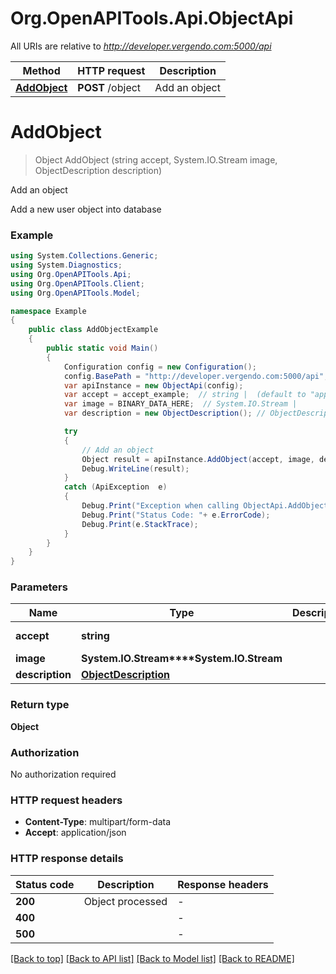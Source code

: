 # Org.OpenAPITools.Api.ObjectApi

All URIs are relative to *http://developer.vergendo.com:5000/api*

Method | HTTP request | Description
------------- | ------------- | -------------
[**AddObject**](ObjectApi.md#addobject) | **POST** /object | Add an object


<a name="addobject"></a>
# **AddObject**
> Object AddObject (string accept, System.IO.Stream image, ObjectDescription description)

Add an object

Add a new user object into database

### Example
```csharp
using System.Collections.Generic;
using System.Diagnostics;
using Org.OpenAPITools.Api;
using Org.OpenAPITools.Client;
using Org.OpenAPITools.Model;

namespace Example
{
    public class AddObjectExample
    {
        public static void Main()
        {
            Configuration config = new Configuration();
            config.BasePath = "http://developer.vergendo.com:5000/api";
            var apiInstance = new ObjectApi(config);
            var accept = accept_example;  // string |  (default to "application/vnd.myplace.v1+json")
            var image = BINARY_DATA_HERE;  // System.IO.Stream | 
            var description = new ObjectDescription(); // ObjectDescription | 

            try
            {
                // Add an object
                Object result = apiInstance.AddObject(accept, image, description);
                Debug.WriteLine(result);
            }
            catch (ApiException  e)
            {
                Debug.Print("Exception when calling ObjectApi.AddObject: " + e.Message );
                Debug.Print("Status Code: "+ e.ErrorCode);
                Debug.Print(e.StackTrace);
            }
        }
    }
}
```

### Parameters

Name | Type | Description  | Notes
------------- | ------------- | ------------- | -------------
 **accept** | **string**|  | [default to &quot;application/vnd.myplace.v1+json&quot;]
 **image** | **System.IO.Stream****System.IO.Stream**|  | 
 **description** | [**ObjectDescription**](ObjectDescription.md)|  | 

### Return type

**Object**

### Authorization

No authorization required

### HTTP request headers

 - **Content-Type**: multipart/form-data
 - **Accept**: application/json

### HTTP response details
| Status code | Description | Response headers |
|-------------|-------------|------------------|
| **200** | Object processed |  -  |
| **400** |  |  -  |
| **500** |  |  -  |

[[Back to top]](#) [[Back to API list]](../README.md#documentation-for-api-endpoints) [[Back to Model list]](../README.md#documentation-for-models) [[Back to README]](../README.md)

